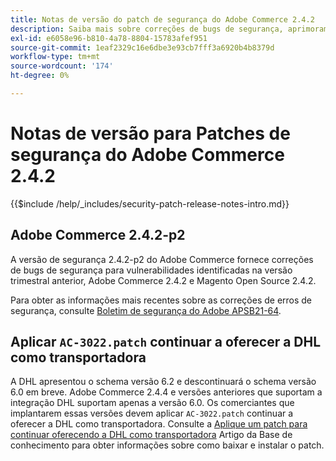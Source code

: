 ```yaml
---
title: Notas de versão do patch de segurança do Adobe Commerce 2.4.2
description: Saiba mais sobre correções de bugs de segurança, aprimoramentos de segurança e outras atualizações relacionadas à segurança incluídas nas versões de patch de segurança para o Adobe Commerce versão 2.4.2.
exl-id: e6058e96-b810-4a78-8804-15783afef951
source-git-commit: 1eaf2329c16e6dbe3e93cb7fff3a6920b4b8379d
workflow-type: tm+mt
source-wordcount: '174'
ht-degree: 0%

---
```


# Notas de versão para Patches de segurança do Adobe Commerce 2.4.2

{{$include /help/_includes/security-patch-release-notes-intro.md}}

## Adobe Commerce 2.4.2-p2

A versão de segurança 2.4.2-p2 do Adobe Commerce fornece correções de bugs de segurança para vulnerabilidades identificadas na versão trimestral anterior, Adobe Commerce 2.4.2 e Magento Open Source 2.4.2.

Para obter as informações mais recentes sobre as correções de erros de segurança, consulte [Boletim de segurança do Adobe APSB21-64](https://helpx.adobe.com/security/products/magento/apsb21-64.html).

## Aplicar `AC-3022.patch` continuar a oferecer a DHL como transportadora

A DHL apresentou o schema versão 6.2 e descontinuará o schema versão 6.0 em breve. Adobe Commerce 2.4.4 e versões anteriores que suportam a integração DHL suportam apenas a versão 6.0. Os comerciantes que implantarem essas versões devem aplicar `AC-3022.patch` continuar a oferecer a DHL como transportadora. Consulte a [Aplique um patch para continuar oferecendo a DHL como transportadora](https://support.magento.com/hc/en-us/articles/7707818131597-Apply-a-patch-to-continue-offering-DHL-as-shipping-carrier) Artigo da Base de conhecimento para obter informações sobre como baixar e instalar o patch.

